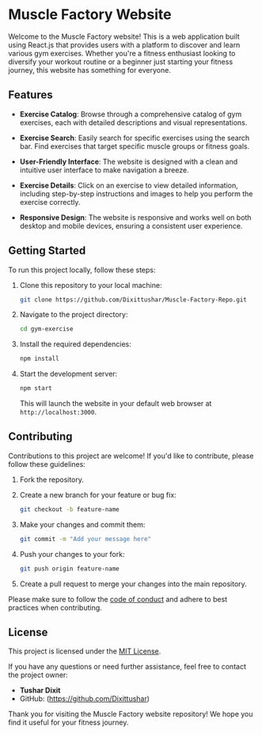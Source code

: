 # Muscle Factory Website

Welcome to the Muscle Factory website! This is a web application built using React.js that provides users with a platform to discover and learn various gym exercises. Whether you're a fitness enthusiast looking to diversify your workout routine or a beginner just starting your fitness journey, this website has something for everyone.

## Features

- **Exercise Catalog**: Browse through a comprehensive catalog of gym exercises, each with detailed descriptions and visual representations.

- **Exercise Search**: Easily search for specific exercises using the search bar. Find exercises that target specific muscle groups or fitness goals.

- **User-Friendly Interface**: The website is designed with a clean and intuitive user interface to make navigation a breeze.

- **Exercise Details**: Click on an exercise to view detailed information, including step-by-step instructions and images to help you perform the exercise correctly.

- **Responsive Design**: The website is responsive and works well on both desktop and mobile devices, ensuring a consistent user experience.

## Getting Started

To run this project locally, follow these steps:

1. Clone this repository to your local machine:

   ```bash
   git clone https://github.com/Dixittushar/Muscle-Factory-Repo.git
   ```

2. Navigate to the project directory:

   ```bash
   cd gym-exercise
   ```

3. Install the required dependencies:

   ```bash
   npm install
   ```

4. Start the development server:

   ```bash
   npm start
   ```

   This will launch the website in your default web browser at `http://localhost:3000`.

## Contributing

Contributions to this project are welcome! If you'd like to contribute, please follow these guidelines:

1. Fork the repository.

2. Create a new branch for your feature or bug fix:

   ```bash
   git checkout -b feature-name
   ```

3. Make your changes and commit them:

   ```bash
   git commit -m "Add your message here"
   ```

4. Push your changes to your fork:

   ```bash
   git push origin feature-name
   ```

5. Create a pull request to merge your changes into the main repository.

Please make sure to follow the [code of conduct](CODE_OF_CONDUCT.md) and adhere to best practices when contributing.

## License

This project is licensed under the [MIT License](LICENSE).

If you have any questions or need further assistance, feel free to contact the project owner:

- **Tushar Dixit**
- GitHub: (https://github.com/Dixittushar)

Thank you for visiting the Muscle Factory website repository! We hope you find it useful for your fitness journey.
